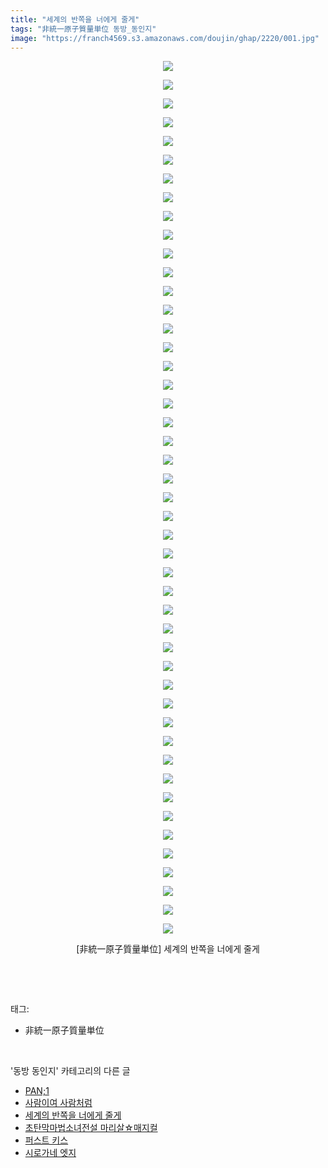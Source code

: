 ```yaml
---
title: "세계의 반쪽을 너에게 줄게"
tags: "非統一原子質量単位 동방_동인지"
image: "https://franch4569.s3.amazonaws.com/doujin/ghap/2220/001.jpg"
---
```

<div class="article">
<p style="text-align: center; clear: none; float: none;"><img src="{{ site.imgserver2 }}/ghap/2220/001.jpg"/></p>
<p style="text-align: center; clear: none; float: none;"><img src="{{ site.imgserver2 }}/ghap/2220/002.jpg"/></p>
<p style="text-align: center; clear: none; float: none;"><img src="{{ site.imgserver2 }}/ghap/2220/003.jpg"/></p>
<p style="text-align: center; clear: none; float: none;"><img src="{{ site.imgserver2 }}/ghap/2220/004.jpg"/></p>
<p style="text-align: center; clear: none; float: none;"><img src="{{ site.imgserver2 }}/ghap/2220/005.jpg"/></p>
<p style="text-align: center; clear: none; float: none;"><img src="{{ site.imgserver2 }}/ghap/2220/006.jpg"/></p>
<p style="text-align: center; clear: none; float: none;"><img src="{{ site.imgserver2 }}/ghap/2220/007.jpg"/></p>
<p style="text-align: center; clear: none; float: none;"><img src="{{ site.imgserver2 }}/ghap/2220/008.jpg"/></p>
<p style="text-align: center; clear: none; float: none;"><img src="{{ site.imgserver2 }}/ghap/2220/009.jpg"/></p>
<p style="text-align: center; clear: none; float: none;"><img src="{{ site.imgserver2 }}/ghap/2220/010.jpg"/></p>
<p style="text-align: center; clear: none; float: none;"><img src="{{ site.imgserver2 }}/ghap/2220/011.jpg"/></p>
<p style="text-align: center; clear: none; float: none;"><img src="{{ site.imgserver2 }}/ghap/2220/012.jpg"/></p>
<p style="text-align: center; clear: none; float: none;"><img src="{{ site.imgserver2 }}/ghap/2220/013.jpg"/></p>
<p style="text-align: center; clear: none; float: none;"><img src="{{ site.imgserver2 }}/ghap/2220/014.jpg"/></p>
<p style="text-align: center; clear: none; float: none;"><img src="{{ site.imgserver2 }}/ghap/2220/015.jpg"/></p>
<p style="text-align: center; clear: none; float: none;"><img src="{{ site.imgserver2 }}/ghap/2220/016.jpg"/></p>
<p style="text-align: center; clear: none; float: none;"><img src="{{ site.imgserver2 }}/ghap/2220/017.jpg"/></p>
<p style="text-align: center; clear: none; float: none;"><img src="{{ site.imgserver2 }}/ghap/2220/018.jpg"/></p>
<p style="text-align: center; clear: none; float: none;"><img src="{{ site.imgserver2 }}/ghap/2220/019.jpg"/></p>
<p style="text-align: center; clear: none; float: none;"><img src="{{ site.imgserver2 }}/ghap/2220/020.jpg"/></p>
<p style="text-align: center; clear: none; float: none;"><img src="{{ site.imgserver2 }}/ghap/2220/021.jpg"/></p>
<p style="text-align: center; clear: none; float: none;"><img src="{{ site.imgserver2 }}/ghap/2220/022.jpg"/></p>
<p style="text-align: center; clear: none; float: none;"><img src="{{ site.imgserver2 }}/ghap/2220/023.jpg"/></p>
<p style="text-align: center; clear: none; float: none;"><img src="{{ site.imgserver2 }}/ghap/2220/024.jpg"/></p>
<p style="text-align: center; clear: none; float: none;"><img src="{{ site.imgserver2 }}/ghap/2220/025.jpg"/></p>
<p style="text-align: center; clear: none; float: none;"><img src="{{ site.imgserver2 }}/ghap/2220/026.jpg"/></p>
<p style="text-align: center; clear: none; float: none;"><img src="{{ site.imgserver2 }}/ghap/2220/027.jpg"/></p>
<p style="text-align: center; clear: none; float: none;"><img src="{{ site.imgserver2 }}/ghap/2220/028.jpg"/></p>
<p style="text-align: center; clear: none; float: none;"><img src="{{ site.imgserver2 }}/ghap/2220/029.jpg"/></p>
<p style="text-align: center; clear: none; float: none;"><img src="{{ site.imgserver2 }}/ghap/2220/030.jpg"/></p>
<p style="text-align: center; clear: none; float: none;"><img src="{{ site.imgserver2 }}/ghap/2220/031.jpg"/></p>
<p style="text-align: center; clear: none; float: none;"><img src="{{ site.imgserver2 }}/ghap/2220/032.jpg"/></p>
<p style="text-align: center; clear: none; float: none;"><img src="{{ site.imgserver2 }}/ghap/2220/033.jpg"/></p>
<p style="text-align: center; clear: none; float: none;"><img src="{{ site.imgserver2 }}/ghap/2220/034.jpg"/></p>
<p style="text-align: center; clear: none; float: none;"><img src="{{ site.imgserver2 }}/ghap/2220/035.jpg"/></p>
<p style="text-align: center; clear: none; float: none;"><img src="{{ site.imgserver2 }}/ghap/2220/036.jpg"/></p>
<p style="text-align: center; clear: none; float: none;"><img src="{{ site.imgserver2 }}/ghap/2220/037.jpg"/></p>
<p style="text-align: center; clear: none; float: none;"><img src="{{ site.imgserver2 }}/ghap/2220/038.jpg"/></p>
<p style="text-align: center; clear: none; float: none;"><img src="{{ site.imgserver2 }}/ghap/2220/039.jpg"/></p>
<p style="text-align: center; clear: none; float: none;"><img src="{{ site.imgserver2 }}/ghap/2220/040.jpg"/></p>
<p style="text-align: center; clear: none; float: none;"><img src="{{ site.imgserver2 }}/ghap/2220/041.jpg"/></p>
<p style="text-align: center; clear: none; float: none;"><img src="{{ site.imgserver2 }}/ghap/2220/042.jpg"/></p>
<p style="text-align: center; clear: none; float: none;"><img src="{{ site.imgserver2 }}/ghap/2220/043.jpg"/></p>
<p style="text-align: center; clear: none; float: none;"><img src="{{ site.imgserver2 }}/ghap/2220/044.jpg"/></p>
<p style="text-align: center; clear: none; float: none;"><img src="{{ site.imgserver2 }}/ghap/2220/045.jpg"/></p>
<p style="text-align: center; clear: none; float: none;"><img src="{{ site.imgserver2 }}/ghap/2220/046.jpg"/></p>
<p style="text-align: center; clear: none; float: none;"><img src="{{ site.imgserver2 }}/ghap/2220/047.jpg"/></p>
<p style="text-align: center; clear: none; float: none;">[非統一原子質量単位] 세계의 반쪽을 너에게 줄게</p>
<p><br/></p>
</div><br/>
<div class="tagTrail">
<p>태그: </p>
<ul>
<li>非統一原子質量単位</li>
</ul>
</div><br/>
<div class="another">
<p>'동방 동인지' 카테고리의 다른 글</p>
<ul>
<li><a href="/ghap_2222">PAN;1</a></li>
<li><a href="/ghap_2221">사람이여 사람처럼</a></li>
<li><a href="/ghap_2220">세계의 반쪽을 너에게 줄게</a></li>
<li><a href="/ghap_2219">초탄막마법소녀전설 마리살☆매지컬</a></li>
<li><a href="/ghap_2218">퍼스트 키스</a></li>
<li><a href="/ghap_2217">시로가네 엣지</a></li>
</ul>
</div><br/>
<div class="cb_module cb_fluid">
<div class="cb_wrt cb_profile">
</div><!-- commentList close -->
</div><br/>
